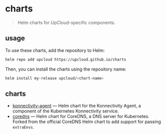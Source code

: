 # charts
> Helm charts for UpCloud-specific components.

## usage

To use these charts, add the repository to Helm:

```bash
helm repo add upcloud https://upcloud.github.io/charts
```

Then, you can install the charts using the repository name:

```bash
helm install my-release upcloud/<chart-name>
```

## charts

- [konnectivity-agent](./charts/konnectivity-agent) ­­— Helm chart for the Konnectivity Agent, a component of the Kubernetes Konnectivity service.
- [coredns](./charts/coredns) — Helm chart for CoreDNS, a DNS server for Kubernetes. Forked from the official CoreDNS Helm chart to add support for passing `extraEnvs`.
